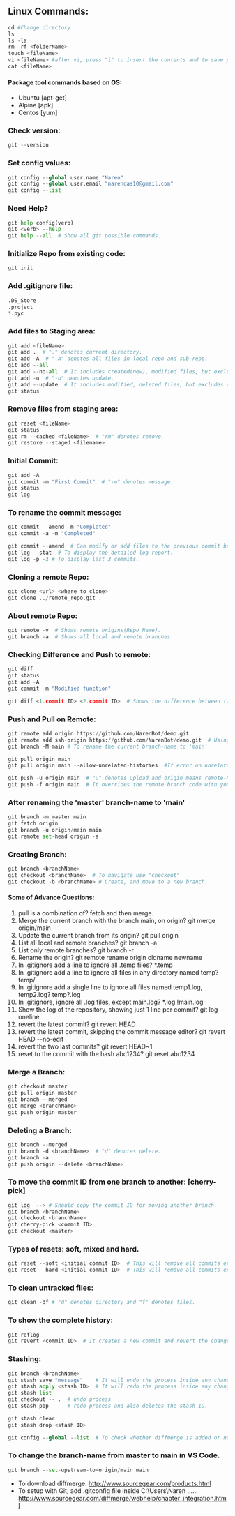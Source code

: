## Linux Commands:
```python
cd #Change directory
ls
ls -la
rm -rf <folderName>
touch <fileName>
vi <fileName> #after vi, press "i" to insert the contents and to save press "esc" :wq (write and quit)
cat <fileName>
```

#### Package tool commands based on OS:
- Ubuntu [apt-get]
- Alpine [apk]
- Centos [yum]


### Check version:
```python
git --version
```

### Set config values:
```python
git config --global user.name "Naren"
git config --global user.email "narendas10@gmail.com"
git config --list
```

### Need Help?
```python
git help config(verb)
git <verb> --help
git help --all  # Show all git possible commands.
```

### Initialize Repo from existing code:
```python
git init
```

### Add .gitignore file:
```python
.DS_Store
.project
*.pyc
```

### Add files to Staging area:
```python
git add <fileName>
git add .  # "." denotes current directory.
git add -A  # "-A" denotes all files in local repo and sub-repo.
git add --all
git add --no-all  # It includes created(new), modified files, but excludes deleted files.
git add -u  # "-u" denotes update.
git add --update  # It includes modified, deleted files, but excludes created files.
git status
```

### Remove files from staging area:
```python
git reset <fileName>
git status
git rm --cached <fileName>  # "rm" denotes remove.
git restore --staged <filename>
```

### Initial Commit:
```python
git add -A
git commit -m "First Commit"  # "-m" denotes message.
git status
git log
```

### To rename the commit message:
```python
git commit --amend -m "Completed"
git commit -a -m "Completed"

git commit --amend  # Can modify or add files to the previous commit but not in same ID.
git log --stat  # To display the detailed log report.
git log -p -3 # To display last 3 commits.
```

### Cloning a remote Repo:
```python
git clone <url> <where to clone>
git clone ../remote_repo.git .
```

### About remote Repo:
```python
git remote -v  # Shows remote origins(Repo Name).
git branch -a  # Shows all local and remote branches.
```

### Checking Difference and Push to remote:
```python
git diff
git status 
git add -A
git commit -m "Modified function"

git diff <1.commit ID> <2.commit ID>  # Shows the difference between two commits.
```

### Push and Pull on Remote:
```python
git remote add origin https://github.com/NarenBot/demo.git
git remote add ssh-origin https://github.com/NarenBot/demo.git  # Using SSH.
git branch -M main # To rename the current branch-name to 'main'

git pull origin main
git pull origin main --allow-unrelated-histories  #If error on unrelated histories

git push -u origin main  # "u" denotes upload and origin means remote-Repo name.
git push -f origin main  # It overrides the remote branch code with your local repo code.
```

### After renaming the 'master' branch-name to 'main'
```python
git branch -m master main
git fetch origin
git branch -u origin/main main
git remote set-head origin -a
```

### Creating Branch:
```python
git branch <branchName>
git checkout <branchName>  # To navigate use "checkout"
git checkout -b <branchName> # Create, and move to a new branch.
```

#### Some of Advance Questions:
01. pull is a combination of?  fetch and then merge.
02. Merge the current branch with the branch main, on origin?  git merge origin/main
03. Update the current branch from its origin?  git pull origin
04. List all local and remote branches?  git branch -a
05. List only remote branches?  git branch -r
06. Rename the origin?  git remote rename origin oldname newname
07. In .gitignore add a line to ignore all .temp files?  *.temp
08. In .gitignore add a line to ignore all files in any directory named temp?  temp/
09. In .gitignore add a single line to ignore all files named temp1.log, temp2.log?  temp?.log
10. In .gitignore, ignore all .log files, except main.log?  *.log !main.log
11. Show the log of the repository, showing just 1 line per commit?  git log --oneline
12. revert the latest commit?  git revert HEAD
13. revert the latest commit, skipping the commit message editor?  git revert HEAD --no-edit
14. revert the two last commits?  git revert HEAD~1
15. reset to the commit with the hash abc1234?  git reset abc1234    


### Merge a Branch:
```python
git checkout master
git pull origin master
git branch --merged
git merge <branchName>
git push origin master
```

### Deleting a Branch:
```python
git branch --merged
git branch -d <branchName>  # "d" denotes delete.
git branch -a 
git push origin --delete <branchName>
```

### To move the commit ID from one branch to another: [cherry-pick]
```python
git log  --> # Should copy the commit ID for moving another branch.
git branch <branchName>
git checkout <branchName>
git cherry-pick <commit ID>
git checkout <master> 
```

### Types of resets: soft, mixed and hard.
```python
git reset --soft <initial commit ID>  # This will remove all commits except initial one with next staging area.
git reset --hard <initial commit ID>  # This will remove all commits except initial one with previous staging area.
```

### To clean untracked files:
```python
git clean -df # "d" denotes directory and "f" denotes files.
```

### To show the complete history:
```python
git reflog
git revert <commit ID>  # It creates a new commit and revert the changes of previous commit.
```

### Stashing:
```python
git branch <branchName>
git stash save "message"    # It will undo the process inside any changes on files.
git stash apply <stash ID>  # It will redo the process inside any changes on files.
git stash list
git checkout -- .  # undo process
git stash pop      # redo process and also deletes the stash ID.

git stash clear
git stash drop <stash ID>
```

```python
git config --global --list  # To check whether diffmerge is added or not as "difftool".
```

### To change the branch-name from master to main in VS Code.
```python
git branch --set-upstream-to=origin/main main
```

- To download diffmerge: http://www.sourcegear.com/products.html
- To setup with Git, add .gitconfig file inside C:\Users\Naren ...... http://www.sourcegear.com/diffmerge/webhelp/chapter_integration.html